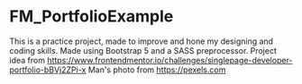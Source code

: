 # FM_PortfolioExample
This is a practice project, made to improve and hone my designing and coding skills. Made using Bootstrap 5 and a SASS preprocessor. 
Project idea from https://www.frontendmentor.io/challenges/singlepage-developer-portfolio-bBVj2ZPi-x
Man's photo from https://pexels.com

